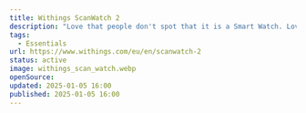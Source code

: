 ```yaml
---
title: Withings ScanWatch 2
description: "Love that people don't spot that it is a Smart Watch. Love the month-long battery time. But it's not working at the moment, need to fix it."
tags:
  - Essentials
url: https://www.withings.com/eu/en/scanwatch-2
status: active
image: withings_scan_watch.webp
openSource:
updated: 2025-01-05 16:00
published: 2025-01-05 16:00
---
```

